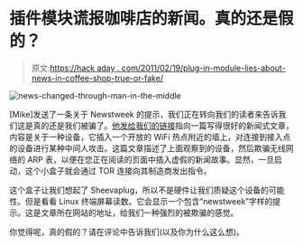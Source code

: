 # 插件模块谎报咖啡店的新闻。真的还是假的？

> 原文:[https://hack aday . com/2011/02/19/plug-in-module-lies-about-news-in-coffee-shop-true-or-fake/](https://hackaday.com/2011/02/19/plug-in-module-lies-about-news-at-coffee-shops-real-or-fake/)

![](../Images/821deb77dcdbab230550f85f8f15ddbf.png "news-changed-through-man-in-the-middle")

[Mike]发送了一条关于 Newstweek 的提示，我们正在转向我们的读者来告诉我们这是真的还是我们被骗了。[他发给我们的链接](http://newstweek.com/2011-01-07-device-distorts-news-on-wireless-neworks)指向一篇写得很好的新闻式文章，内容是关于一种设备，它插入一个开放的 WiFi 热点附近的墙上，对连接到接入点的设备进行某种中间人攻击。这篇文章描述了上面观察到的设备，然后欺骗无线网络的 ARP 表，以便在您正在阅读的页面中插入虚假的新闻故事。显然，一旦启动，这个小盒子就会通过 TOR 连接向其制造商发出指令。

这个盒子让我们想起了 Sheevaplug，所以不是硬件让我们质疑这个设备的可能性。但是看看 Linux 终端屏幕读数。它会显示一个包含“newstweek”字样的提示。这是文章所在网站的地址，给我们一种强烈的被欺骗的感觉。

你觉得呢，真的假的？请在评论中告诉我们(以及你为什么这么想)。